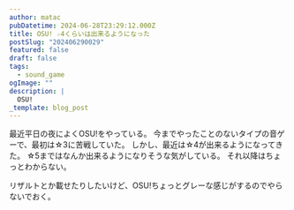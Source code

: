 ```yaml
---
author: matac
pubDatetime: 2024-06-28T23:29:12.000Z
title: OSU! ☆4くらいは出来るようになった
postSlug: "202406290029"
featured: false
draft: false
tags:
  - sound_game
ogImage: ""
description: |
  OSU!
_template: blog_post
---
```


最近平日の夜によくOSU!をやっている。
今までやったことのないタイプの音ゲーで、最初は☆3に苦戦していた。
しかし、最近は☆4が出来るようになってきた。
☆5まではなんか出来るようになりそうな気がしている。
それ以降はちょっとわからない。

リザルトとか載せたりしたいけど、OSU!ちょっとグレーな感じがするのでやらないでおく。
